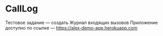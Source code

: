 # CallLog
Тестовое задание — создать Журнал входящих вызовов
Приложение доступно по ссылке — https://alex-demo-app.herokuapp.com
